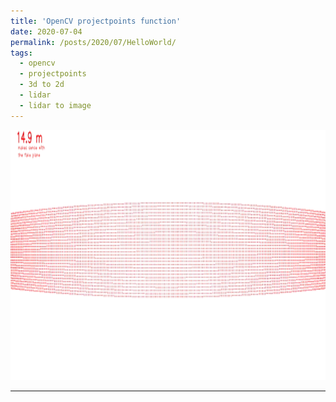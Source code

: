 ```yaml
---
title: 'OpenCV projectpoints function'
date: 2020-07-04
permalink: /posts/2020/07/HelloWorld/
tags:
  - opencv
  - projectpoints
  - 3d to 2d
  - lidar 
  - lidar to image
---
```


<img src='/images/opencv3d2dprojections/test9.gif' height="400" alt="final result">

------